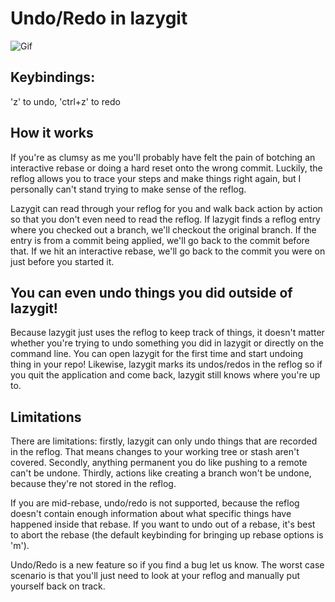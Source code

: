 # Undo/Redo in lazygit

![Gif](../../assets/undo2.gif)

## Keybindings:
'z' to undo, 'ctrl+z' to redo

## How it works

If you're as clumsy as me you'll probably have felt the pain of botching an interactive rebase or doing a hard reset onto the wrong commit. Luckily, the reflog allows you to trace your steps and make things right again, but I personally can't stand trying to make sense of the reflog.

Lazygit can read through your reflog for you and walk back action by action so that you don't even need to read the reflog. If lazygit finds a reflog entry where you checked out a branch, we'll checkout the original branch. If the entry is from a commit being applied, we'll go back to the commit before that. If we hit an interactive rebase, we'll go back to the commit you were on just before you started it.

## You can even undo things you did outside of lazygit!

Because lazygit just uses the reflog to keep track of things, it doesn't matter whether you're trying to undo something you did in lazygit or directly on the command line. You can open lazygit for the first time and start undoing thing in your repo! Likewise, lazygit marks its undos/redos in the reflog so if you quit the application and come back, lazygit still knows where you're up to.

## Limitations

There are limitations: firstly, lazygit can only undo things that are recorded in the reflog. That means changes to your working tree or stash aren't covered. Secondly, anything permanent you do like pushing to a remote can't be undone. Thirdly, actions like creating a branch won't be undone, because they're not stored in the reflog.

If you are mid-rebase, undo/redo is not supported, because the reflog doesn't contain enough information about what specific things have happened inside that rebase. If you want to undo out of a rebase, it's best to abort the rebase (the default keybinding for bringing up rebase options is 'm').

Undo/Redo is a new feature so if you find a bug let us know. The worst case scenario is that you'll just need to look at your reflog and manually put yourself back on track.
